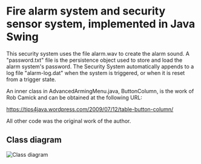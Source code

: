# Fire alarm system and security sensor system, implemented in Java Swing

This security system uses the file alarm.wav to
create the alarm sound. A "password.txt" file is the persistence object used
to store and load the alarm system's password. The Security System
automatically appends to a log file "alarm-log.dat" when the system is
triggered, or when it is reset from a trigger state.

An inner class in AdvancedArmingMenu.java, ButtonColumn, is the work of Rob
Camick and can be obtained at the following URL:

https://tips4java.wordpress.com/2009/07/12/table-button-column/

All other code was the original work of the author.

## Class diagram
![Class diagram](https://github.com/thalatta/alarmsystem/blob/master/project-class-diagram.png
)
